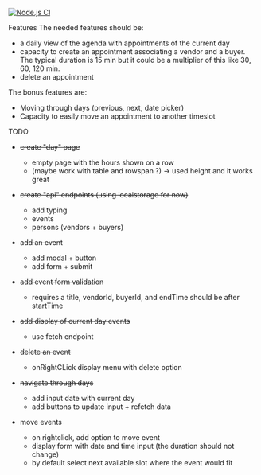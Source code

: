 [![Node.js CI](https://github.com/Nanane/test-agenda/actions/workflows/node.js.yml/badge.svg)](https://github.com/Nanane/test-agenda/actions/workflows/node.js.yml)

Features
The needed features should be:
- a daily view of the agenda with appointments of the current day
- capacity to create an appointment associating a vendor and a buyer. The typical duration is 15 min but it could be a multiplier of this like 30, 60, 120 min.
- delete an appointment 

The bonus features are:
- Moving through days (previous, next, date picker)
- Capacity to easily move an appointment to another timeslot

TODO
- ~~create "day" page~~
    - empty page with the hours shown on a row
    - (maybe work with table and rowspan ?)
        -> used height and it works great

- ~~create "api" endpoints (using localstorage for now)~~
    - add typing
    - events
    - persons (vendors + buyers)

- ~~add an event~~
    - add modal + button
    - add form + submit

- ~~add event form validation~~
    - requires a title, vendorId, buyerId, and endTime should be after startTime

- ~~add display of current day events~~
    - use fetch endpoint

- ~~delete an event~~
    - onRightCLick display menu with delete option

- ~~navigate through days~~
    - add input date with current day
    - add buttons to update input + refetch data

- move events
    - on rightclick, add option to move event
    - display form with date and time input (the duration should not change)
    - by default select next available slot where the event would fit
